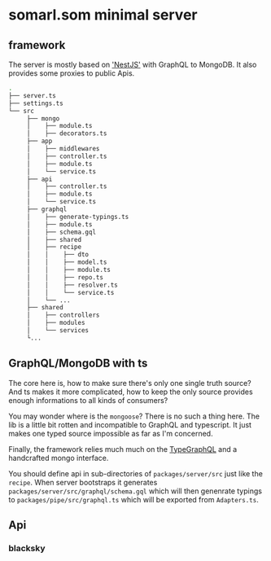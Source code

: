 # somarl.som minimal server

## framework

The server is mostly based on ['NestJS'](https://nestjs.com/) with GraphQL to MongoDB. It also provides some proxies to public Apis.

```bash
.
├── server.ts
├── settings.ts
└── src
     ├── mongo
     │    ├── module.ts
     │    ├── decorators.ts
     ├── app
     │    ├── middlewares
     │    ├── controller.ts
     │    ├── module.ts
     │    └── service.ts
     ├── api
     │    ├── controller.ts
     │    ├── module.ts
     │    └── service.ts
     ├── graphql
     │    ├── generate-typings.ts
     │    ├── module.ts
     │    ├── schema.gql
     │    ├── shared
     │    ├── recipe
     │    │    ├── dto
     │    │    ├── model.ts
     │    │    ├── module.ts
     │    │    ├── repo.ts
     │    │    ├── resolver.ts
     │    │    └── service.ts
     │    └── ...
     ├── shared
     │    ├── controllers
     │    ├── modules
     │    └── services
     └...
```

## GraphQL/MongoDB with ts

The core here is, how to make sure there's only one single truth source? And ts makes it more complicated, how to keep the only source provides enough informations to all kinds of consumers?

You may wonder where is the `mongoose`? There is no such a thing here. The lib is a little bit rotten and incompatible to GraphQL and typescript. It just makes one typed source impossible as far as I'm concerned.

Finally, the framework relies much much on the [TypeGraphQL](https://github.com/19majkel94/type-graphql) and a handcrafted mongo interface.

You should define api in sub-directories of `packages/server/src` just like the `recipe`. When server bootstraps it generates `packages/server/src/graphql/schema.gql` which will then genenrate typings to `packages/pipe/src/graphql.ts` which will be exported from `Adapters.ts`.

## Api

### blacksky
